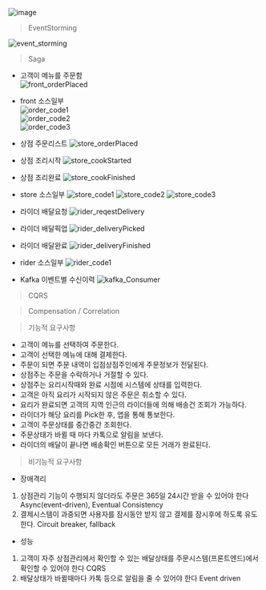 ![image](https://user-images.githubusercontent.com/487999/79708354-29074a80-82fa-11ea-80df-0db3962fb453.png)


> EventStorming

![event_storming](https://github.com/cantagit/food-delivery-sample/assets/132859904/bf20be4b-3d03-4b6c-9996-92cb0551668f)


> Saga
 
 - 고객이 메뉴를 주문함<br>
 ![front_orderPlaced](https://github.com/cantagit/food-delivery-sample/assets/132859904/53ee7a26-0d3e-4bb4-93cc-d7ff5ff9bc00)<br>
 
 - front 소스일부<br>
 ![order_code1](https://github.com/cantagit/food-delivery-sample/assets/132859904/de09f19d-e303-41eb-88bc-53b7f6a2fdef)<br>
 ![order_code2](https://github.com/cantagit/food-delivery-sample/assets/132859904/69820cc6-0b3f-4300-86af-70c67425f418)<br>
 ![order_code3](https://github.com/cantagit/food-delivery-sample/assets/132859904/bf141784-ec4e-4d10-b99d-90875b7e5712)<br>


 - 상점 주문리스트
 ![store_orderPlaced](https://github.com/cantagit/food-delivery-sample/assets/132859904/aa108dfd-23cc-4c7d-bc42-e9a509c7a1a7)
 
 - 상점 조리시작
 ![store_cookStarted](https://github.com/cantagit/food-delivery-sample/assets/132859904/d80b63ec-695a-48ec-a20a-675375198583)

 - 상점 조리완료
 ![store_cookFinished](https://github.com/cantagit/food-delivery-sample/assets/132859904/bf56869f-bc5e-4409-801f-a4046d8bcbde)
 
 - store 소스일부
 ![store_code1](https://github.com/cantagit/food-delivery-sample/assets/132859904/ab7ced00-523e-4a91-b62a-b099c0c8664a)
 ![store_code2](https://github.com/cantagit/food-delivery-sample/assets/132859904/23f591e1-152c-42e1-a7fc-7f2e81bdd83a)
 ![store_code3](https://github.com/cantagit/food-delivery-sample/assets/132859904/4512f32d-411d-4d7a-9a17-fa26a4be92ba)

 - 라이더 배달요청
 ![rider_reqestDelivery](https://github.com/cantagit/food-delivery-sample/assets/132859904/0a307500-5b20-448e-80bf-eb933b64bdc5)

 - 라이더 배달픽업
 ![rider_deliveryPicked](https://github.com/cantagit/food-delivery-sample/assets/132859904/a465026b-4a48-4157-af2a-efe87dcf3467)

 - 라이더 배달완료
 ![rider_deliveryFinished](https://github.com/cantagit/food-delivery-sample/assets/132859904/a80cba5e-4124-41a1-9aad-1720553d551f)

 - rider 소스일부
 ![rider_code1](https://github.com/cantagit/food-delivery-sample/assets/132859904/080b2079-3a33-48c5-8f56-581909ee3409)


 - Kafka 이벤트별 수신이력
 ![kafka_Consumer](https://github.com/cantagit/food-delivery-sample/assets/132859904/abb86fd5-959c-4bb9-9a81-81136d4f5c8b)


> CQRS



> Compensation / Correlation



> 기능적 요구사항
 - 고객이 메뉴를 선택하여 주문한다.
 - 고객이 선택한 메뉴에 대해 결제한다.
 - 주문이 되면 주문 내역이 입점상점주인에게 주문정보가 전달된다.
 - 상점주는 주문을 수락하거나 거절할 수 있다.
 - 상점주는 요리시작때와 완료 시점에 시스템에 상태를 입력한다.
 - 고객은 아직 요리가 시작되지 않은 주문은 취소할 수 있다.
 - 요리가 완료되면 고객의 지역 인근의 라이더들에 의해 배송건 조회가 가능하다.
 - 라이더가 해당 요리를 Pick한 후, 앱을 통해 통보한다.
 - 고객이 주문상태를 중간중간 조회한다.
 - 주문상태가 바뀔 때 마다 카톡으로 알림을 보낸다.
 - 라이더의 배달이 끝나면 배송확인 버튼으로 모든 거래가 완료된다.
 
 
> 비기능적 요구사항
 - 장애격리
  1. 상점관리 기능이 수행되지 않더라도 주문은 365일 24시간 받을 수 있어야 한다 Async(event-driven), Eventual Consistency
  2. 결제시스템이 과중되면 사용자를 잠시동안 받지 않고 결제를 잠시후에 하도록 유도한다. Circuit breaker, fallback
 - 성능
  1. 고객이 자주 상점관리에서 확인할 수 있는 배달상태를 주문시스템(프론트엔드)에서 확인할 수 있어야 한다 CQRS
  2. 배달상태가 바뀔때마다 카톡 등으로 알림을 줄 수 있어야 한다 Event driven

